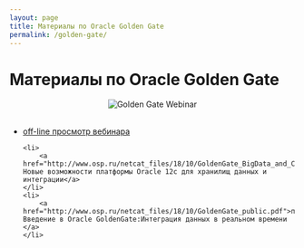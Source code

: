 ```yaml
---
layout: page
title: Материалы по Oracle Golden Gate
permalink: /golden-gate/
---
```


# Материалы по Oracle Golden Gate


<div align="center">
    <img src="http://storage6.static.itmages.ru/i/16/0519/h_1463644464_6960201_7e3bf26e66.png" border="0" alt="Golden Gate Webinar">
</div>

<br/>


<ul>
    <li>
        <a href="https://www.youtube.com/watch?v=nv3Ccs-_4vo">off-line просмотр вебинара </a>
    </li>

    <li>
        <a href="http://www.osp.ru/netcat_files/18/10/GoldenGate_BigData_and_Cloud_public.pdf">презентация: Новые возможности платформы Oracle 12c для хранилищ данных и интеграции</a>
    </li>
    <li>
        <a href="http://www.osp.ru/netcat_files/18/10/GoldenGate_public.pdf">презентация: Введение в Oracle GoldenGate:Интеграция данных в реальном времени </a>
    </li>
</ul>
